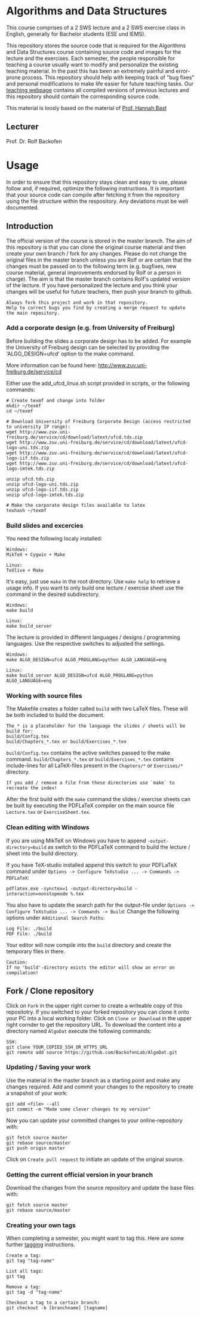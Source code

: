 # Algorithms and Data Structures 

This course comprises of a 2 SWS lecture and a 2 SWS exercise class in English, generally for Bachelor students (ESE und IEMS). 

This repository stores the source code that is required for the Algorithms and Data Structures course containing source code and images for the lecture and the exercises. Each semester, the people responsible for teaching a course usually want to modify and personalize the existing teaching material. In the past this has been an extremely painful and error-prone process. This repository should help with keeping track of "bug fixes" and personal modifications to make life easier for future teaching tasks. Our [teaching webpage](http://www.bioinf.uni-freiburg.de/Lehre/index.html?en) contains all compiled versions of previous lectures and this repository should contain the corresponding source code.

This material is loosly based on the material of [Prof. Hannah Bast](https://ad.informatik.uni-freiburg.de/staff/bast)

## Lecturer
Prof. Dr. Rolf Backofen

# Usage
In order to ensure that this repository stays clean and easy to use, please follow and, if required, optimize the following instructions. It is important that your source code can compile after fetching it from the repository using the file structure within the respository. Any deviations must be well documented.

## Introduction
The official version of the course is stored in the master branch. The aim of this repository is that you can clone the original course material and then create your own branch / fork for any changes. Please do not change the original files in the master branch unless you are Rolf or are certain that the changes must be passed on to the following term (e.g. bugfixes, new course material, general improvements endorsed by Rolf or a person in charge). The aim is that the master branch contains Rolf's updated version of the lecture. If you have personalized the lecture and you think your changes will be useful for future teachers, then push your branch to github.

```
Always fork this project and work in that repository.
Help to correct bugs you find by creating a merge request to update the main repository.
```

### Add a corporate design (e.g. from University of Freiburg)
Before building the slides a corporate design has to be added. For example the University of Freiburg design can be selected by providing the 'ALGO_DESIGN=ufcd' option to the make command.

More information can be found here: http://www.zuv.uni-freiburg.de/service/cd

Either use the add_ufcd_linux.sh script provided in scripts, or the following commands:
```
# Create texmf and change into folder
mkdir ~/texmf
cd ~/texmf

# Download University of Freiburg Corporate Design (access restricted to university IP range):
wget http://www.zuv.uni-freiburg.de/service/cd/download/latext/ufcd.tds.zip
wget http://www.zuv.uni-freiburg.de/service/cd/download/latext/ufcd-logo-uni.tds.zip
wget http://www.zuv.uni-freiburg.de/service/cd/download/latext/ufcd-logo-iif.tds.zip
wget http://www.zuv.uni-freiburg.de/service/cd/download/latext/ufcd-logo-imtek.tds.zip

unzip ufcd.tds.zip
unzip ufcd-logo-uni.tds.zip
unzip ufcd-logo-iif.tds.zip
unzip ufcd-logo-imtek.tds.zip

# Make the corporate design files available to latex
texhash ~/texmf
```

### Build slides and excercies

You need the following localy installed:

```
Windows:
MikTeX + Cygwin + Make

Linux:
TeXlive + Make
```

It's easy, just use `make` in the root directory. Use `make help` to retrieve a usage info.
If you want to only build one lecture / exercise sheet use the command in the desired subdirectory.
```
Windows:
make build

Linux:
make build_server
```

The lecture is provided in different languages / designs / programming languages. Use the respective switches to adjusted the settings.
```
Windows:
make ALGO_DESIGN=ufcd ALGO_PROGLANG=python ALGO_LANGUAGE=eng

Linux:
make build_server ALGO_DESIGN=ufcd ALGO_PROGLANG=python ALGO_LANGUAGE=eng
```
### Working with source files
The Makefile creates a folder called `build` with two LaTeX files. These will be both included to build the document.
```
The * is a placeholder for the language the slides / sheets will be build for:
build/Config.tex
build/Chapters_*.tex or build/Exercises_*.tex
```

`build/Config.tex` contains the active switches passed to the make command.
`build/Chapters_*.tex` or `build/Exercises_*.tex` contains include-lines for all
LaTeX-files present in the `Chapters/*` or `Exercises/*` directory.
```
If you add / remove a file from these directories use `make` to recreate the index!
```

After the first build with the `make` command the slides / exercise sheets can be built by executing the PDFLaTeX compiler
on the main source file `Lecture.tex` or `ExerciseSheet.tex`.

### Clean editing with Windows
If you are using MikTeX on Windows you have to append `-output-directory=build` as switch to the PDFLaTeX command to build
the lecture / sheet into the build directory.

If you have TeX-studio installed append this switch to your PDFLaTeX command under
`Options -> Configure TeXstudio ... -> Commands -> PDFLaTeX`:
```
pdflatex.exe -synctex=1 -output-directory=build -interaction=nonstopmode %.tex
```
You also have to update the search path for the output-file under `Options -> Configure TeXstudio ... -> Commands -> Build`:
Change the following options under `Additional Search Paths`:
```
Log File: ./build
PDF File: ./build
```
Your editor will now compile into the `build` directory and create the temporary files in there.
```
Caution:
If no 'build'-directory exists the editor will show an error on compilation!
```

## Fork / Clone repository
Click on `Fork` in the upper right corner to create a writeable copy of this repositotry.
If you switched to your forked repository you can clone it onto your PC into a local working folder.
Click on `Clone or Download` in the upper right cornder to get the repository URL.
To download the content into a directory named ```AlgoDat``` execute the following commands:
```
SSH:
git clone YOUR_COPIED_SSH_OR_HTTPS_URL
git remote add source https://github.com/BackofenLab/AlgoDat.git
```

### Updating / Saving your work
Use the material in the master branch as a starting point and make any changes required.
Add and commit your changes to the repository to create a snapshot of your work:
```
git add <file> --all
git commit -m "Made some clever changes to my version"
```
Now you can update your committed changes to your online-repository with:
```
git fetch source master
git rebase source/master
git push origin master
```
Click on `Create pull request` to initiate an update of the original source. 

### Getting the current official version in your branch

Download the changes from the source repository and update the base files with:
```
git fetch source master
git rebase source/master
```

### Creating your own tags
When completing a semester, you might want to tag this. Here are some further [tagging](https://git-scm.com/book/en/v2/Git-Basics-Tagging) instructions.
```
Create a tag:
git tag "tag-name"

List all tags:
git tag

Remove a tag:
git tag -d "tag-name"

Checkout a tag to a certain branch:
git checkout -b [branchname] [tagname]
```
